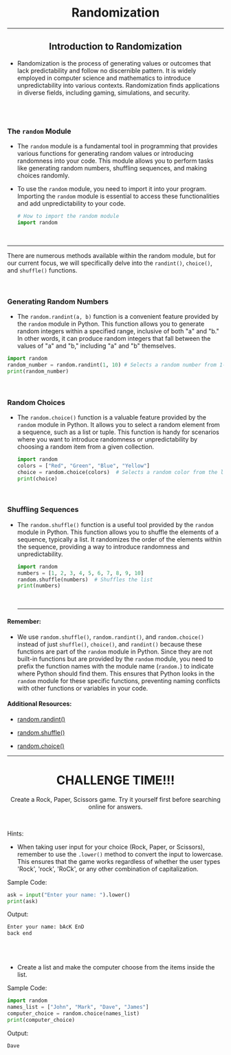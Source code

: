 <h1 align="center">Randomization</h1>
<hr>

<h2 align="center">Introduction to Randomization</h2>

* Randomization is the process of generating values or outcomes that lack predictability and follow no discernible pattern. It is widely employed in computer science and mathematics to introduce unpredictability into various contexts. Randomization finds applications in diverse fields, including gaming, simulations, and security.

<br><br>

### The `random` Module

* The `random` module is a fundamental tool in programming that provides various functions for generating random values or introducing randomness into your code. This module allows you to perform tasks like generating random numbers, shuffling sequences, and making choices randomly.

* To use the `random` module, you need to import it into your program. Importing the `random` module is essential to access these functionalities and add unpredictability to your code.
  
  ```Python
  # How to import the random module
  import random
  ```

<br>
<hr>

There are numerous methods available within the random module, but for our current focus, we will specifically delve into the `randint()`, `choice()`, and `shuffle()` functions.

<br>

### Generating Random Numbers

* The `random.randint(a, b)` function is a convenient feature provided by the `random` module in Python. This function allows you to generate random integers within a specified range, inclusive of both "a" and "b." In other words, it can produce random integers that fall between the values of "a" and "b," including "a" and "b" themselves.

```Python
import random
random_number = random.randint(1, 10) # Selects a random number from 1-10
print(random_number)
```

<br>

### Random Choices

* The `random.choice()` function is a valuable feature provided by the `random` module in Python. It allows you to select a random element from a sequence, such as a list or tuple. This function is handy for scenarios where you want to introduce randomness or unpredictability by choosing a random item from a given collection.
  
  ```Python
  import random
  colors = ["Red", "Green", "Blue", "Yellow"]
  choice = random.choice(colors)  # Selects a random color from the list
  print(choice)
  ```
  
  <br>

### Shuffling Sequences

* The `random.shuffle()` function is a useful tool provided by the `random` module in Python. This function allows you to shuffle the elements of a sequence, typically a list. It randomizes the order of the elements within the sequence, providing a way to introduce randomness and unpredictability.
  
  ```Python
  import random
  numbers = [1, 2, 3, 4, 5, 6, 7, 8, 9, 10]
  random.shuffle(numbers)  # Shuffles the list
  print(numbers)
  ```
  
  <br>
  <hr>

#### Remember:

* We use `random.shuffle()`, `random.randint()`, and `random.choice()` instead of just `shuffle()`, `choice()`, and `randint()` because these functions are part of the `random` module in Python. Since they are not built-in functions but are provided by the `random` module, you need to prefix the function names with the module name (`random.`) to indicate where Python should find them. This ensures that Python looks in the `random` module for these specific functions, preventing naming conflicts with other functions or variables in your code.

#### Additional Resources:

* <a href="https://www.w3schools.com/python/ref_random_randint.asp">random.randint()</a>

* <a href="https://www.w3schools.com/python/ref_random_shuffle.asp">random.shuffle()</a>

* <a href="https://www.w3schools.com/python/ref_random_choice.asp">random.choice()</a>

<hr>

<h1 align="center">CHALLENGE TIME!!!</h1>

<p align="center">Create a Rock, Paper, Scissors game. Try it yourself first before searching online for answers.</p>

<br>

Hints:

* When taking user input for your choice (Rock, Paper, or Scissors), remember to use the `.lower()` method to convert the input to lowercase. This ensures that the game works regardless of whether the user types 'Rock', 'rock', 'RoCk', or any other combination of capitalization.

Sample Code:

```Python
ask = input("Enter your name: ").lower()
print(ask)
```

Output:

```Python
Enter your name: bAcK EnD
back end
```

<br><br>

* Create a list and make the computer choose from the items inside the list.

Sample Code:

```Python
import random
names_list = ["John", "Mark", "Dave", "James"]
computer_choice = random.choice(names_list)
print(computer_choice)
```

Output:

```Python
Dave
```
